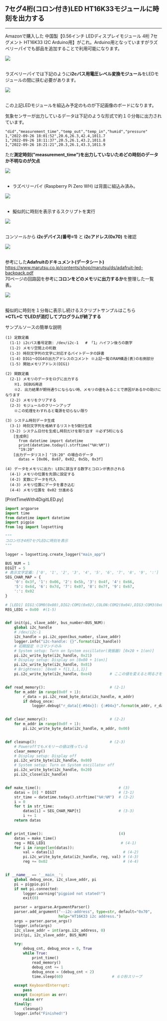 ## 7セグ4桁(コロン付き)LED HT16K33モジュールに時刻を出力する
---

Amazonで購入した 中国製【0.56インチ LEDディスプレイモジュール 4桁 7セグメント HT16K33 I2C Arduino用】がこれ。Arduino用となっていますがラズベリーパイでも部品を追加することで利用可能になります。

<div>
<img src="images/7seg4DigitVk16k33Module.jpg">
</div>
<br/>

ラズベリーパイでは下記のように**i2cバス用電圧レベル変換モジュール**をLEDモジュールの間に挟む必要があります。

<div>
<img src="images/7seg4DigitVk16k33ModuleForRaspi.jpg">
</div>
<br/>

この上記LEDモジュールを組込み予定のものが下記画像のボードになります。  

気象センサーが出力しているデータは下記のような形式で約１０分毎に出力されています。
```
"did","measurement_time","temp_out","temp_in","humid","pressure"
1,"2022-09-26 18:01:52",20.6,26.3,42.4,1011.7
1,"2022-09-26 18:11:37",20.5,26.1,43.2,1011.8
1,"2022-09-26 18:21:21",20.3,26.1,43.3,1011.9
```

ただ**測定時刻("measurement_time")を出力していないためどの時刻のデータか不明なのが欠点**

<div>
<img src="images/WeatherDataDisplayBoard.jpg">
</div>
<br/>

+ ラズベリーパイ (Raspberry Pi Zero WH) は背面に組込み済み。

<div>
<img src="images/WeatherDataDisplayBoard_backface.jpg">
</div>
<br/>

+ 擬似的に時刻を表示するスクリプトを実行
<div>
<img src="images/PrintTimeTo7seg4DigitVk16k33.jpg">
</div>
<br/>

コンソールから **i2cデバイス(番号=1)** と **i2cアドレス(0x70)** を確認

<div>
<img src="images/i2cDev_i2cdetect.jpg">
</div>
<br/>

参考にした**Adafruitのドキュメント(データシート)**
<https://www.marutsu.co.jp/contents/shop/marutsu/ds/adafruit-led-backpack.pdf>  
70ページの回路図を参考に**コロンをどのメモリに出力するか**を整理した一覧表。

<div>
<img src="images/Vt16k33_table.jpg">
</div>
<br/>

擬似的に時刻を１分毎に表示し続けるスクリプトサンプルはこちら  
※**CTL+C でLEDが消灯してプログラムが終了する**

サンプルソースの簡単な説明
```
(1) 定数定義
  (1-1) i2cバス番号定数: /dev/i2c-1   # 「1」ハイフン後ろの数字 
  (1-2) メモリ空間上の桁数
  (1-3) 時刻文字列の文字に対応するバイトデータの辞書
  (1-4) DIG1〜DIG4の出力アドレスのコメント ※上記一覧のRAM構造(表)の右側部分
  (1-5) 開始メモリアドレス(DIG1)

(2) 関数定義
  (2-1) メモリのデータをログに出力する
    ※1. DEBUG用途
    ※2. 出力結果が期待通りにならない時、メモリの値をみることで原因があるかの助けになります
  (2-2) メモリをクリアする
  (2-3) モジュールのクリーンアップ
    ※この処理をわすれると電源を切らない限り

(3) システム時刻データ生成
  (3-1) 時刻文字列を格納するリストを5個分生成
  (3-2) システム日付を生成し時刻だけを取り出す ※必ず5桁になる
  　[生成例]
      from datetime import datetime 
      print(datetime.today().strftime("%H:%M"))
      "19:20"
  　[出力データリスト] "19:20" の場合のデータ
      datas = [0x06, 0x67, 0x02, 0x5b, 0x3f]

(4) データをメモリに出力: LEDに該当する数字とコロンが表示される
  (4-1) メモリの位置を先頭に設定する
  (4-2) 変数にデータを代入
  (4-3) メモリ位置にデータを書き込む
  (4-4) メモリ位置を 0x02 分進める
```


[PrintTimeWith4DigitLED.py]

```python
import argparse
import time
from datetime import datetime
import pigpio
from log import logsetting

"""
コロン付き4桁7セグLEDに時刻を表示
"""

logger = logsetting.create_logger("main_app")

BUS_NUM = 1                                                              # (1-1)
DIGIT = 5                                                                # (1-2)
# 表示文字定義: ['0', '1', '2', '3', '4', '5', '6', '7', '8', '9', ':']
SEG_CHAR_MAP = {                                                         # (1-3)
    '0': 0x3f, '1': 0x06, '2': 0x5b, '3': 0x4f, '4': 0x66,
    '5': 0x6d, '6': 0x7d, '7': 0x07, '8': 0x7f, '9': 0x67,
    ':': 0x02
}

# [LED1] DIG1:COM0(0x00),DIG2:COM1(0x02),COLON:COM2(0x04),DIG3:COM3(0x06),DIG4:COM4(0x08) #(1-4)
REG_LED1 = 0x00  #(1-5)


def init(pi, slave_addr, bus_number=BUS_NUM):
    global i2c_handle
    # /dev/i2c-1
    i2c_handle = pi.i2c_open(bus_number, slave_addr)
    logger.info("i2c-handle: {}".format(i2c_handle))
    # 初期設定 ※コマンドのみ
    # System setup: Turn on System oscillator(発振器) [0x20 + 1(on)]
    pi.i2c_write_byte(i2c_handle, 0x21)
    # Display setup: Display on [0x80 + 1(on)]
    pi.i2c_write_byte(i2c_handle, 0x81)
    # Brightness: [0xe0 + f{1,1,1,1}]
    pi.i2c_write_byte(i2c_handle, 0xe4)        # ここの値を変えると明るさを変更できます


def read_memory():                             # (2-1)
    for m_addr in range(0x0f + 1):
        r_data = pi.i2c_read_byte_data(i2c_handle, m_addr)
        if debug_once:
            logger.debug("r_data[{:#04x}]: {:#04x}".format(m_addr, r_data))


def clear_memory():                            # (2-2)
    for m_addr in range(0x0f + 1):
        pi.i2c_write_byte_data(i2c_handle, m_addr, 0x00)


def cleanup():                                 # (2-3)
    # Poweroffでもメモリーの値は残っている
    clear_memory()
    # Display setup: Display off
    pi.i2c_write_byte(i2c_handle, 0x80)
    # System setup: Turn on System oscillator off
    pi.i2c_write_byte(i2c_handle, 0x20)
    pi.i2c_close(i2c_handle)


def make_time():                                   # (3)
    datas = [0] * DIGIT                            # (3-1)
    str_time = datetime.today().strftime("%H:%M")  # (3-2)
    i = 0
    for t in str_time:
        datas[i] = SEG_CHAR_MAP[t]                 # (3-3)
        i += 1
    return datas


def print_time():                                  (4)
    datas = make_time()
    reg = REG_LED1                                  # (4-1)
    for i in range(len(datas)):
        val = datas[i]                               # (4-2)
        pi.i2c_write_byte_data(i2c_handle, reg, val) # (4-3)
        reg += 0x02                                  # (4-4)


if __name__ == '__main__':
    global debug_once, i2c_slave_addr, pi
    pi = pigpio.pi()
    if not pi.connected:
        logger.warning("pigpiod not stated!")
        exit(0)

    parser = argparse.ArgumentParser()
    parser.add_argument("--i2c-address", type=str, default="0x70",
                        help="HT16K33 i2c address.")
    args = parser.parse_args()
    logger.info(args)
    i2c_slave_addr = int(args.i2c_address, 0)
    init(pi, i2c_slave_addr, BUS_NUM)

    try:
        debug_cnt, debug_once = 0, True
        while True:
            print_time()
            read_memory()
            debug_cnt += 1
            debug_once = (debug_cnt < 2)
            time.sleep(60)                      # ６０秒スリープ

    except KeyboardInterrupt:
        pass
    except Exception as err:
        raise err
    finally:
        cleanup()
    logger.info("Finished!")
```
